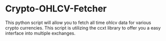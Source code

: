 # Crypto-OHLCV-Fetcher
This python script will allow you to fetch all time ohlcv data for various crypto currencies. This script is utilizing the ccxt library to offer you a easy interface into multiple exchanges.
